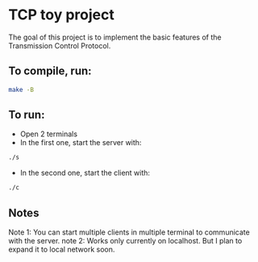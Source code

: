 # TCP toy project

The goal of this project is to implement the basic features of the Transmission Control Protocol.

## To compile, run:
```sh
make -B
```

## To run:
- Open 2 terminals
- In the first one, start the server with:
```sh
./s
```
- In the second one, start the client with:
```sh
./c
```

## Notes
Note 1: You can start multiple clients in multiple terminal to communicate with the server.
note 2: Works only currently on localhost. But I plan to expand it to local network soon.
